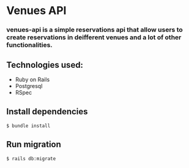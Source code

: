 # Venues API
### venues-api is a simple reservations api that allow users to create reservations in deifferent venues and a lot of other functionalities.

## Technologies used:
- Ruby on Rails 
- Postgresql
- RSpec

## Install dependencies
```
$ bundle install
```

## Run migration
```
$ rails db:migrate
```
